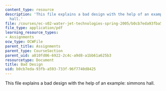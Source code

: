 ```yaml
---
content_type: resource
description: 'This file explains a bad design with the help of an example: simmons
  hall.'
file: /courses/ec-s02-water-jet-technologies-spring-2005/b0cb7eda93fba593733f96f7740d8425_MITEC_S02S05_a6_bad_design.pdf
file_type: application/pdf
learning_resource_types:
- Assignments
ocw_type: OCWFile
parent_title: Assignments
parent_type: CourseSection
parent_uid: a810fd06-6922-2c4c-a9d8-a1bb61a625b3
resourcetype: Document
title: Bad Design
uid: b0cb7eda-93fb-a593-733f-96f7740d8425
---
```

This file explains a bad design with the help of an example: simmons hall.

